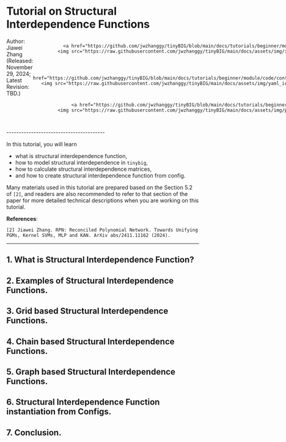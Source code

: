 # Tutorial on Structural Interdependence Functions 

<div style="display: flex; justify-content: space-between;">
<span style="text-align: left;">
    Author: Jiawei Zhang <br>
    (Released: November 29, 2024; Latest Revision: TBD.)<br>
</span>
<span style="text-align: right;">

    <a href="https://github.com/jwzhanggy/tinyBIG/blob/main/docs/tutorials/beginner/module/code/structural_interdependence_tutorial.ipynb">
    <img src="https://raw.githubusercontent.com/jwzhanggy/tinyBIG/main/docs/assets/img/ipynb_icon.png" alt="Jupyter Logo" style="height: 2em; vertical-align: middle; margin-right: 10px;">
    </a>

    <a href="https://github.com/jwzhanggy/tinyBIG/blob/main/docs/tutorials/beginner/module/code/configs/structural_interdependence_function_config.yaml">
    <img src="https://raw.githubusercontent.com/jwzhanggy/tinyBIG/main/docs/assets/img/yaml_icon.png" alt="Yaml Logo" style="height: 2em; vertical-align: middle; margin-right: 4px;">
    </a>

    <a href="https://github.com/jwzhanggy/tinyBIG/blob/main/docs/tutorials/beginner/module/code/structural_interdependence_tutorial.py">
    <img src="https://raw.githubusercontent.com/jwzhanggy/tinyBIG/main/docs/assets/img/python_icon.svg" alt="Python Logo" style="height: 2em; vertical-align: middle; margin-right: 10px;">
    </a>

</span>
</div>
----------------------------------------

In this tutorial, you will learn

* what is structural interdependence function,
* how to model structural interdependence in `tinybig`,
* how to calculate structural interdependence matrices,
* and how to create structural interdependence function from config.

Many materials used in this tutorial are prepared based on the Section 5.2 of `[2]`, and readers are also recommended to 
refer to that section of the paper for more detailed technical descriptions when you are working on this tutorial.

**References**:

`[2] Jiawei Zhang. RPN: Reconciled Polynomial Network. Towards Unifying PGMs, Kernel SVMs, MLP and KAN. ArXiv abs/2411.11162 (2024).`

----------------------------------------

## 1. What is Structural Interdependence Function?

## 2. Examples of Structural Interdependence Functions.

## 3. Grid based Structural Interdependence Functions.

## 4. Chain based Structural Interdependence Functions.

## 5. Graph based Structural Interdependence Functions.

## 6. Structural Interdependence Function instantiation from Configs.

## 7. Conclusion.





